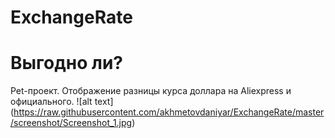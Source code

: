 # ExchangeRate
Выгодно ли?
===========
Pet-проект. Отображение разницы курса доллара на Aliexpress и официального.
![alt text] (https://raw.githubusercontent.com/akhmetovdaniyar/ExchangeRate/master/screenshot/Screenshot_1.jpg)
